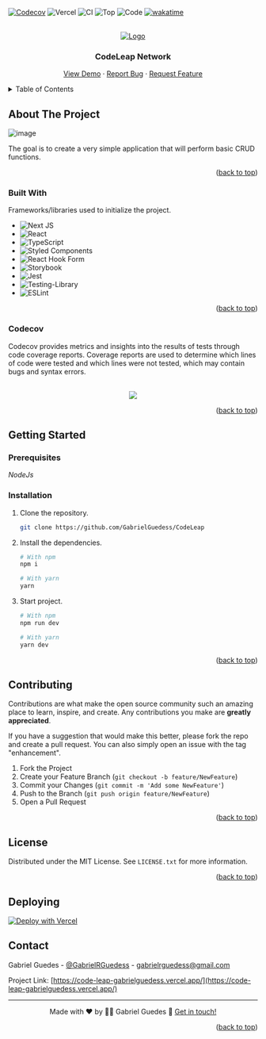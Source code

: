 <a name="readme-top"></a>

<!-- PROJECT SHIELDS -->

[![Codecov](https://codecov.io/gh/GabrielGuedess/CodeLeap/branch/main/graph/badge.svg?token=QRamhnvJN5)](https://codecov.io/gh/GabrielGuedess/CodeLeap)
![Vercel](https://vercelbadge.vercel.app/api/GabrielGuedess/CodeLeap)
![CI](https://img.shields.io/github/actions/workflow/status/GabrielGuedess/CodeLeap/ci.yml?label=CI)
![Top](https://img.shields.io/github/languages/top/GabrielGuedess/CodeLeap)
![Code](https://img.shields.io/github/repo-size/GabrielGuedess/CodeLeap)
[![wakatime](https://wakatime.com/badge/user/61e5a18d-725a-4cdb-8e21-f86ffc2f24db/project/dd251dd4-0f7a-4fa6-b501-cc2d3f126a25.svg)](https://wakatime.com/badge/user/61e5a18d-725a-4cdb-8e21-f86ffc2f24db/project/dd251dd4-0f7a-4fa6-b501-cc2d3f126a25)

<!-- PROJECT LOGO -->
<br />
<div align="center">
  <a href="#">
    <img src="https://codeleap.co.uk/images/favicon.png" alt="Logo">
  </a>

  <h3 align="center">CodeLeap Network</h3>

  <p align="center">
    <a href="https://code-leap-gabrielguedess.vercel.app">View Demo</a>
    ·
    <a href="https://github.com/GabrielGuedess/CodeLeap/issues">Report Bug</a>
    ·
    <a href="https://github.com/GabrielGuedess/CodeLeap/issues">Request Feature</a>
  </p>
</div>

<!-- TABLE OF CONTENTS -->
<details>
  <summary>Table of Contents</summary>
  <ol>
    <li>
      <a href="#about-the-project">About The Project</a>
      <ul>
        <li><a href="#built-with">Built With</a></li>
        <li><a href="#codecov">Codecov</a></li>
      </ul>
    </li>
    <li>
      <a href="#getting-started">Getting Started</a>
      <ul>
        <li><a href="#prerequisites">Prerequisites</a></li>
        <li><a href="#installation">Installation</a></li>
      </ul>
    </li>
    <li><a href="#contributing">Contributing</a></li>
    <li><a href="#license">License</a></li>
    <li><a href="#deploying">Deploying</a></li>
    <li><a href="#contact">Contact</a></li>
  </ol>
</details>

<!-- ABOUT THE PROJECT -->

## About The Project

![image](https://user-images.githubusercontent.com/64827875/230881812-b2258372-c329-4fd0-a607-7afa00a0dfeb.png)

The goal is to create a very simple application that will perform basic CRUD functions.

<p align="right">(<a href="#readme-top">back to top</a>)</p>

### Built With

Frameworks/libraries used to initialize the project.

- ![Next JS](https://img.shields.io/badge/Next-black?style=for-the-badge&logo=next.js&logoColor=white)
- ![React](https://img.shields.io/badge/react-%2320232a.svg?style=for-the-badge&logo=react&logoColor=%2361DAFB)
- ![TypeScript](https://img.shields.io/badge/typescript-%23007ACC.svg?style=for-the-badge&logo=typescript&logoColor=white)
- ![Styled Components](https://img.shields.io/badge/styled--components-DB7093?style=for-the-badge&logo=styled-components&logoColor=white)
- ![React Hook Form](https://img.shields.io/badge/React%20Hook%20Form-%23EC5990.svg?style=for-the-badge&logo=reacthookform&logoColor=white)
- ![Storybook](https://img.shields.io/badge/-Storybook-FF4785?style=for-the-badge&logo=storybook&logoColor=white)
- ![Jest](https://img.shields.io/badge/-jest-%23C21325?style=for-the-badge&logo=jest&logoColor=white)
- ![Testing-Library](https://img.shields.io/badge/-TestingLibrary-%23E33332?style=for-the-badge&logo=testing-library&logoColor=white)
- ![ESLint](https://img.shields.io/badge/ESLint-4B3263?style=for-the-badge&logo=eslint&logoColor=white)

<p align="right">(<a href="#readme-top">back to top</a>)</p>

<!-- Codecov -->

### Codecov

Codecov provides metrics and insights into the results of tests through code coverage reports. Coverage reports are used to determine which lines of code were tested and which lines were not tested, which may contain bugs and syntax errors.

<br />

<div align="center">
  <a href="https://codecov.io/gh/GabrielGuedess/CodeLeap">
    <img src="https://codecov.io/gh/GabrielGuedess/CodeLeap/branch/main/graphs/sunburst.svg?token=QRamhnvJN5" />
  </a>
</div>

<p align="right">(<a href="#readme-top">back to top</a>)</p>

<!-- GETTING STARTED -->

## Getting Started

### Prerequisites

_NodeJs_

### Installation

1. Clone the repository.

   ```sh
   git clone https://github.com/GabrielGuedess/CodeLeap
   ```

2. Install the dependencies.

   ```sh
   # With npm
   npm i

   # With yarn
   yarn
   ```

3. Start project.

   ```sh
   # With npm
   npm run dev

   # With yarn
   yarn dev
   ```

<p align="right">(<a href="#readme-top">back to top</a>)</p>

<!-- CONTRIBUTING -->

## Contributing

Contributions are what make the open source community such an amazing place to learn, inspire, and create. Any contributions you make are **greatly appreciated**.

If you have a suggestion that would make this better, please fork the repo and create a pull request. You can also simply open an issue with the tag "enhancement".

1. Fork the Project
2. Create your Feature Branch (`git checkout -b feature/NewFeature`)
3. Commit your Changes (`git commit -m 'Add some NewFeature'`)
4. Push to the Branch (`git push origin feature/NewFeature`)
5. Open a Pull Request

<p align="right">(<a href="#readme-top">back to top</a>)</p>

<!-- LICENSE -->

## License

Distributed under the MIT License. See `LICENSE.txt` for more information.

<p align="right">(<a href="#readme-top">back to top</a>)</p>

<!-- Deploying -->

## Deploying

[![Deploy with Vercel](https://vercel.com/button)](https://code-leap-gabrielguedess.vercel.app/)

<!-- CONTACT -->

## Contact

Gabriel Guedes - [@GabrielRGuedess](https://twitter.com/GabrielRGuedess) - gabrielrguedess@gmail.com

Project Link: [https://code-leap-gabrielguedess.vercel.app/](https://code-leap-gabrielguedess.vercel.app/)

---

<p align="center">
Made with ♥ by 👨‍🚀 Gabriel Guedes 👋 <a href="https://www.linkedin.com/in/gabriel-guedess/">Get in touch!</a>
</p>

<p align="right">(<a href="#readme-top">back to top</a>)</p>
